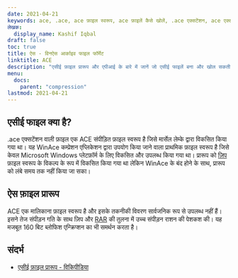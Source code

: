```yaml
---
date: 2021-04-21
keywords: ace, .ace, ace फ़ाइल स्वरूप, ace फ़ाइलें कैसे खोलें, .ace एक्सटेंशन, ace एक्सटेंशन
लेखक:
  display_name: Kashif Iqbal
draft: false
toc: true
title: ऐस - विनऐस आर्काइव फाइल फॉर्मेट
linktitle: ACE
description: "एसीई फ़ाइल प्रारूप और एपीआई के बारे में जानें जो एसीई फाइलें बना और खोल सकती हैं।"
menu:
  docs:
    parent: "compression"
lastmod: 2021-04-21
---
```


## एसीई फाइल क्या है?

.ace एक्सटेंशन वाली फ़ाइल एक ACE संपीड़ित फ़ाइल स्वरूप है जिसे मार्सेल लेम्के द्वारा विकसित किया गया था। यह WinAce कम्प्रेशन एप्लिकेशन द्वारा उपयोग किया जाने वाला प्राथमिक फ़ाइल स्वरूप है जिसे केवल Microsoft Windows प्लेटफ़ॉर्म के लिए विकसित और उपलब्ध किया गया था। प्रारूप को [ज़िप](/hi/compression/zip/) फ़ाइल स्वरूप के विकल्प के रूप में विकसित किया गया था लेकिन WinAce के बंद होने के साथ, प्रारूप को लंबे समय तक नहीं किया जा सका।

## ऐस फ़ाइल प्रारूप

ACE एक मालिकाना फ़ाइल स्वरूप है और इसके तकनीकी विवरण सार्वजनिक रूप से उपलब्ध नहीं हैं। इसने तेज संपीड़न गति के साथ ज़िप और [RAR](/hi/compression/rar/) की तुलना में उच्च संपीड़न राशन की पेशकश की। यह मजबूत 160 बिट ब्लोफिश एन्क्रिप्शन का भी समर्थन करता है।

## संदर्भ

- [एसीई फ़ाइल प्रारूप - विकिपीडिया](https://en.wikipedia.org/wiki/ACE_(compressed_file_format))

